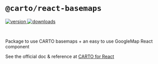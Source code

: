 # `@carto/react-basemaps`

<p>
  <a href="https://npmjs.org/package/@carto/react-basemaps">
    <img src="https://img.shields.io/npm/v/@carto/react-basemaps.svg?style=flat-square" alt="version" />
  </a>

  <a href="https://npmjs.org/package/@carto/react-basemaps">
    <img src="https://img.shields.io/npm/dt/@carto/react-basemaps.svg?style=flat-square" alt="downloads" />
  </a>
</p>

<br/>

Package to use CARTO basemaps + an easy to use GoogleMap React component

See the official doc & reference at [CARTO for React](https://docs.carto.com/carto-for-developers/carto-for-react/)
